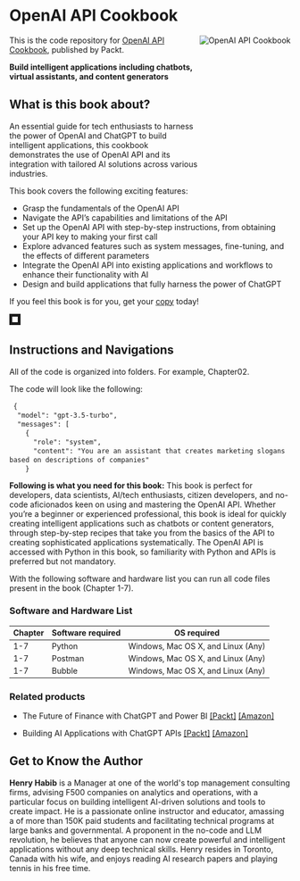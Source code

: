 # OpenAI API Cookbook

<a href="https://www.packtpub.com/en-in/product/openai-api-cookbook-9781805121350?utm_source=github&utm_medium=repository&utm_campaign=9781786461629"><img src="https://static.packt-cdn.com/assets/images/Packt-iPad-Logos_250x308.png" alt="OpenAI API Cookbook" height="256px" align="right"></a>

This is the code repository for [OpenAI API Cookbook](https://www.packtpub.com/en-in/product/openai-api-cookbook-9781805121350?utm_source=github&utm_medium=repository&utm_campaign=9781786461629), published by Packt.

**Build intelligent applications including chatbots, virtual assistants, and content generators**

## What is this book about?
An essential guide for tech enthusiasts to harness the power of OpenAI and ChatGPT to build intelligent applications, this cookbook demonstrates the use of OpenAI API and its integration with tailored AI solutions across various industries.

This book covers the following exciting features:
* Grasp the fundamentals of the OpenAI API
* Navigate the API’s capabilities and limitations of the API
* Set up the OpenAI API with step-by-step instructions, from obtaining your API key to making your first call
* Explore advanced features such as system messages, fine-tuning, and the effects of different parameters
* Integrate the OpenAI API into existing applications and workflows to enhance their functionality with AI
* Design and build applications that fully harness the power of ChatGPT

If you feel this book is for you, get your [copy](https://www.amazon.com/dp/1805121359) today!

<a href="https://www.packtpub.com/?utm_source=github&utm_medium=banner&utm_campaign=GitHubBanner"><img src="https://raw.githubusercontent.com/PacktPublishing/GitHub/master/GitHub.png" 
alt="https://www.packtpub.com/" border="5" /></a>

## Instructions and Navigations
All of the code is organized into folders. For example, Chapter02.

The code will look like the following:
```
 {
  "model": "gpt-3.5-turbo",
  "messages": [
    {
      "role": "system",
      "content": "You are an assistant that creates marketing slogans 
based on descriptions of companies"
    }
```

**Following is what you need for this book:**
This book is perfect for developers, data scientists, AI/tech enthusiasts, citizen developers, and no-code aficionados keen on using and mastering the OpenAI API. Whether you’re a beginner or experienced professional, this book is ideal for quickly creating intelligent applications such as chatbots or content generators, through step-by-step recipes that take you from the basics of the API to creating sophisticated applications systematically.
The OpenAI API is accessed with Python in this book, so familiarity with Python and APIs is preferred but not mandatory.

With the following software and hardware list you can run all code files present in the book (Chapter 1-7).
### Software and Hardware List
| Chapter | Software required | OS required |
| -------- | ------------------------------------ | ----------------------------------- |
| 1-7 | Python | Windows, Mac OS X, and Linux (Any) |
| 1-7 | Postman | Windows, Mac OS X, and Linux (Any) |
| 1-7 | Bubble | Windows, Mac OS X, and Linux (Any) |

### Related products
* The Future of Finance with ChatGPT and Power BI [[Packt]](https://www.packtpub.com/en-in/product/the-future-of-finance-with-chatgpt-and-power-bi-9781805123347?utm_source=github&utm_medium=repository&utm_campaign=) [[Amazon]](https://www.amazon.com/dp/1805123343)

*  Building AI Applications with ChatGPT APIs [[Packt]](https://www.packtpub.com/en-in/product/building-ai-applications-with-chatgpt-apis-9781805127567?utm_source=github&utm_medium=repository&utm_campaign=) [[Amazon]](https://www.amazon.com/dp/180512756X)

## Get to Know the Author
**Henry Habib**
is a Manager at one of the world's top management consulting firms, advising F500 companies on analytics and operations, with a particular focus on building intelligent AI-driven solutions and tools to create impact. He is a passionate online instructor and educator, amassing a of more than 150K paid students and facilitating technical programs at large banks and governmental.
A proponent in the no-code and LLM revolution, he believes that anyone can now create powerful and intelligent applications without any deep technical skills. Henry resides in Toronto, Canada with his wife, and enjoys reading AI research papers and playing tennis in his free time.
